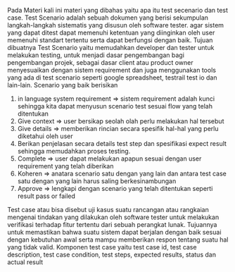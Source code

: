 Pada Materi kali ini materi yang dibahas yaitu apa itu test secenario dan test case. 
Test Scenario adalah sebuah dokumen yang berisi sekumpulan langkah-langkah sistematis yang disusun oleh software tester. agar sistem yang dapat ditest dapat memenuhi ketentuan yang diinginkan oleh user memenuhi standart tertentu serta dapat berfungsi dengan baik. 
Tujuan dibuatnya Test Scenario yaitu memudahkan developer dan tester untuk melakukan testing, untuk menjadi dasar pengembangan bagi pengembangan projek, sebagai dasar client atau product owner menyesuaikan dengan sistem requirement dan juga menggunakan tools yang ada di test scenario seperti google spreadsheet, testrail test io dan lain-lain. Scenario yang baik berisikan 
1. in language system requirement => sistem requirement adalah kunci sehingga kita dapat menyusun scenario test sesuai flow yang telah ditentukan
2. Give context => user bersikap seolah olah perlu melakukan hal tersebut
3. Give details => memberikan rincian secara spesifik hal-hal yang perlu diketahui oleh user
4. Berikan penjelasan secara details test step dan spesifikasi expect result sehingga memudahkan proses testing.
5. Complete => user dapat melakukan apapun sesuai dengan user requirement yang telah diberikan
6. Koheren => anatara scenario satu dengan yang lain dan antara test case satu dengan yang lain harus saling berkesinambungan
7. Approve => lengkapi dengan scenario yang telah ditentukan seperti result pass or failed

Test case atau bisa disebut uji kasus suatu rancangan atau rangkaian mengenai tindakan yang dilakukan oleh software tester untuk melakukan verifikasi terhadap fitur tertentu dari sebuah perangkat lunak. Tujuannya untuk memastikan bahwa suatu sistem dapat berjalan dengan baik sesuai dengan kebutuhan awal serta mampu memberikan respon tentang suatu hal yang tidak valid. Komponen test case yaitu test case id, test case description, test case condition, test steps, expected results, status dan actual result